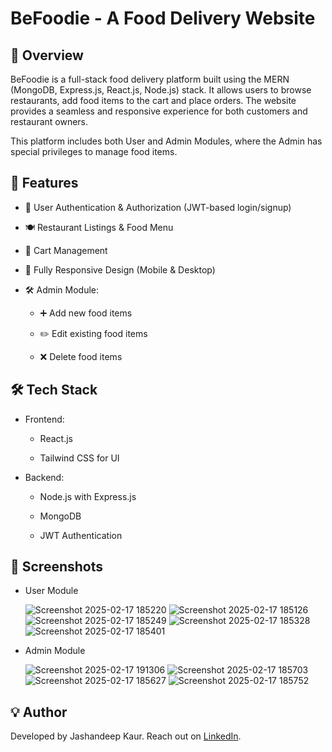 # BeFoodie - A Food Delivery Website

## 📌 Overview

BeFoodie is a full-stack food delivery platform built using the MERN (MongoDB, Express.js, React.js, Node.js) stack. It allows users to browse restaurants, add food items to the cart and place orders. The website provides a seamless and responsive experience for both customers and restaurant owners.

This platform includes both User and Admin Modules, where the Admin has special privileges to manage food items.

## 🚀 Features

- 🔐 User Authentication & Authorization (JWT-based login/signup)

- 🍽️ Restaurant Listings & Food Menu

- 🛒 Cart Management

- 📱 Fully Responsive Design (Mobile & Desktop)

- 🛠 Admin Module:

  - ➕ Add new food items

  - ✏️ Edit existing food items

  - ❌ Delete food items

## 🛠️ Tech Stack

- Frontend:

  - React.js

  - Tailwind CSS for UI

- Backend:

  - Node.js with Express.js

  - MongoDB 

  - JWT Authentication
    
## 📸 Screenshots

- User Module
  
  ![Screenshot 2025-02-17 185220](https://github.com/user-attachments/assets/af39db7d-ab21-4019-8c36-f0777b76d363)
  ![Screenshot 2025-02-17 185126](https://github.com/user-attachments/assets/784cf8b8-fd2e-4f68-aa66-ec5e82d64730)
  ![Screenshot 2025-02-17 185249](https://github.com/user-attachments/assets/f381f6c8-4ac3-405b-8827-cbfce7f0730b)
  ![Screenshot 2025-02-17 185328](https://github.com/user-attachments/assets/92c2ebb6-783b-4d36-9513-78b42581b81c)
  ![Screenshot 2025-02-17 185401](https://github.com/user-attachments/assets/def6f348-44f9-4497-bcce-b1f519d28dfc)
  
- Admin Module
  
  ![Screenshot 2025-02-17 191306](https://github.com/user-attachments/assets/b0b0e8ed-efdc-4d22-aabe-5bb773bf7545)
  ![Screenshot 2025-02-17 185703](https://github.com/user-attachments/assets/6d00c1bf-2b03-4ec7-b63d-cb6428700e8c)
  ![Screenshot 2025-02-17 185627](https://github.com/user-attachments/assets/ea0a5196-13ec-4955-9121-9237ae5b4cb7)
  ![Screenshot 2025-02-17 185752](https://github.com/user-attachments/assets/acb07d78-c124-41a3-9044-e772b84d17e3)

## 💡 Author
Developed by Jashandeep Kaur. Reach out on [LinkedIn](https://www.linkedin.com/in/jashandeepkaur242/).

